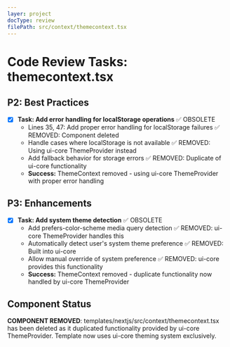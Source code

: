 ```yaml
---
layer: project
docType: review
filePath: src/context/themecontext.tsx
---
```


# Code Review Tasks: themecontext.tsx

## P2: Best Practices
- [x] **Task: Add error handling for localStorage operations** ✅ OBSOLETE
  - Lines 35, 47: Add proper error handling for localStorage failures ✅ REMOVED: Component deleted
  - Handle cases where localStorage is not available ✅ REMOVED: Using ui-core ThemeProvider instead
  - Add fallback behavior for storage errors ✅ REMOVED: Duplicate of ui-core functionality
  - **Success:** ThemeContext removed - using ui-core ThemeProvider with proper error handling

## P3: Enhancements  
- [x] **Task: Add system theme detection** ✅ OBSOLETE
  - Add prefers-color-scheme media query detection ✅ REMOVED: ui-core ThemeProvider handles this
  - Automatically detect user's system theme preference ✅ REMOVED: Built into ui-core
  - Allow manual override of system preference ✅ REMOVED: ui-core provides this functionality
  - **Success:** ThemeContext removed - duplicate functionality now handled by ui-core ThemeProvider

## Component Status
**COMPONENT REMOVED**: templates/nextjs/src/context/themecontext.tsx has been deleted as it duplicated functionality provided by ui-core ThemeProvider. Template now uses ui-core theming system exclusively. 